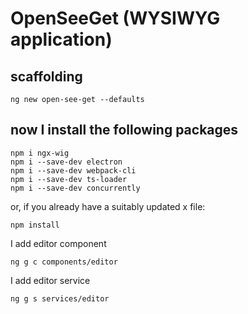 # OpenSeeGet (WYSIWYG application)

## scaffolding

```shell
ng new open-see-get --defaults
```

## now I install the following packages

```shell
npm i ngx-wig
npm i --save-dev electron
npm i --save-dev webpack-cli
npm i --save-dev ts-loader
npm i --save-dev concurrently
```

or, if you already have a suitably updated x file:

```shell
npm install
```

I add editor component

```shell
ng g c components/editor
```

I add editor service

```shell
ng g s services/editor
```
